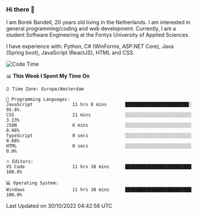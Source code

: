 ### Hi there 👋

I am Borek Bandell, 20 years old living in the Netherlands. I am interested in general programming/coding and web development. Currently, I am a student Software Engineering at the Fontys University of Applied Sciences.

I have experience with: Python, C# (WinForms, ASP.NET Core), Java (Spring boot), JavaScript (ReactJS), HTML and CSS.

<!--START_SECTION:waka-->
![Code Time](http://img.shields.io/badge/Code%20Time-258%20hrs%2036%20mins-blue)

📊 **This Week I Spent My Time On** 

```text
⌚︎ Time Zone: Europe/Amsterdam

💬 Programming Languages: 
JavaScript               11 hrs 8 mins       ████████████████████████░   95.8% 
CSS                      21 mins             ░░░░░░░░░░░░░░░░░░░░░░░░░   3.13% 
JSON                     6 mins              ░░░░░░░░░░░░░░░░░░░░░░░░░   0.98% 
TypeScript               0 secs              ░░░░░░░░░░░░░░░░░░░░░░░░░   0.08% 
HTML                     0 secs              ░░░░░░░░░░░░░░░░░░░░░░░░░   0.0%

🔥 Editors: 
VS Code                  11 hrs 38 mins      █████████████████████████   100.0%

💻 Operating System: 
Windows                  11 hrs 38 mins      █████████████████████████   100.0%

```


 Last Updated on 30/10/2022 04:42:56 UTC
<!--END_SECTION:waka-->

<!--**tcBorek2002/tcBorek2002** is a ✨ _special_ ✨ repository because its `README.md` (this file) appears on your GitHub profile.

Here are some ideas to get you started:

- 🔭 I’m currently working on ...
- 🌱 I’m currently learning ...
- 👯 I’m looking to collaborate on ...
- 🤔 I’m looking for help with ...
- 💬 Ask me about ...
- 📫 How to reach me: ...
- 😄 Pronouns: ...
- ⚡ Fun fact: ...
-->
